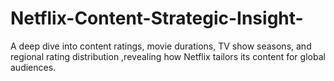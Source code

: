 # Netflix-Content-Strategic-Insight-
A deep dive into content ratings, movie durations, TV show seasons, and regional rating distribution ,revealing how Netflix tailors its content for global audiences. 
